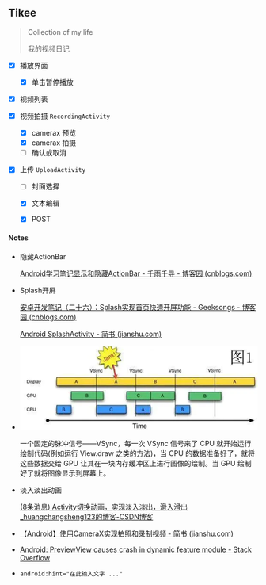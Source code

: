 ##  Tikee

> Collection of my life
>
> 我的视频日记

- [x] 播放界面

  - [x] 单击暂停播放

- [x] 视频列表

- [x] 视频拍摄 `RecordingActivity`

  - [x] camerax 预览
  - [x] camerax 拍摄
  - [ ] 确认或取消

- [x] 上传 `UploadActivity`

  - [ ] 封面选择
  - [x] 文本编辑
  - [x] POST

  

  

#### Notes

* 隐藏ActionBar

  [Android学习笔记显示和隐藏ActionBar - 千雨千寻 - 博客园 (cnblogs.com)](https://www.cnblogs.com/lzpq/p/12926647.html)

* Splash开屏

  [安卓开发笔记（二十六）：Splash实现首页快速开屏功能 - Geeksongs - 博客园 (cnblogs.com)](https://www.cnblogs.com/geeksongs/p/10753353.html)

  [Android SplashActivity - 简书 (jianshu.com)](https://www.jianshu.com/p/74c8ffde68ee)

* ![图1：屏幕刷新.jpg](images/README/168dbe8ec187d2c8)

  一个固定的脉冲信号——VSync，每一次 VSync 信号来了 CPU 就开始运行绘制代码(例如运行 View.draw 之类的方法)，当 CPU 的数据准备好了，就将这些数据交给 GPU 让其在一块内存缓冲区上进行图像的绘制。当 GPU 绘制好了就将图像显示到屏幕上。

* 淡入淡出动画

  [(8条消息) Activity切换动画，实现淡入淡出，滑入滑出_huangchangsheng123的博客-CSDN博客](https://blog.csdn.net/huangchangsheng123/article/details/79580573)

* [【Android】使用CameraX实现拍照和录制视频 - 简书 (jianshu.com)](https://www.jianshu.com/p/ffb0c936757b)

* [Android: PreviewView causes crash in dynamic feature module - Stack Overflow](https://stackoverflow.com/questions/64231859/android-previewview-causes-crash-in-dynamic-feature-module)

* `android:hint="在此输入文字 ..."`





